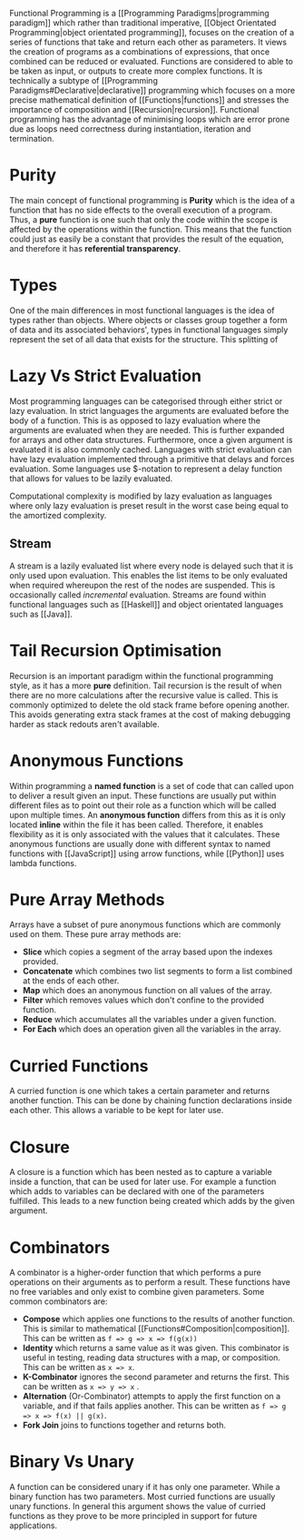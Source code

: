 Functional Programming is a [[Programming Paradigms|programming paradigm]] which rather than traditional imperative, [[Object Orientated Programming|object orientated programming]], focuses on the creation of a series of functions that take and return each other as parameters. It views the creation of programs as a combinations of expressions, that once combined can be reduced or evaluated. Functions are considered to able to be taken as input, or outputs to create more complex functions. It is technically a subtype of [[Programming Paradigms#Declarative|declarative]] programming which focuses on a more precise mathematical definition of [[Functions|functions]] and stresses the importance of composition and [[Recursion|recursion]]. Functional programming has the advantage of minimising loops which are error prone due as loops need correctness during instantiation, iteration and termination.

# Purity
The main concept of functional programming is **Purity** which is the idea of a function that has no side effects to the overall execution of a program. Thus, a **pure** function is one such that only the code within the scope is affected by the operations within the function. This means that the function could just as easily be a constant that provides the result of the equation, and therefore it has **referential transparency**.

# Types
One of the main differences in most functional languages is the idea of types rather than objects. Where objects or classes group together a form of data and its associated behaviors', types in functional languages simply represent the set of all data that exists for the structure. This splitting of

# Lazy Vs Strict Evaluation
Most programming languages can be categorised through either strict or lazy evaluation. In strict languages the arguments are evaluated before the body of a function. This is as opposed to lazy evaluation where the arguments are evaluated when they are needed. This is further expanded for arrays and other data structures. Furthermore, once a given argument is evaluated it is also commonly cached. Languages with strict evaluation can have lazy evaluation implemented through a primitive that delays and forces evaluation. Some languages use $-notation to represent a delay function that allows for values to be lazily evaluated.

Computational complexity is modified by lazy evaluation as languages where only lazy evaluation is preset result in the worst case being equal to the amortized complexity.

## Stream
A stream is a lazily evaluated list where every node is delayed such that it is only used upon evaluation. This enables the list items to be only evaluated when required whereupon the rest of the nodes are suspended. This is occasionally called *incremental* evaluation. Streams are found within functional languages such as [[Haskell]] and object orientated languages such as [[Java]].

# Tail Recursion Optimisation
Recursion is an important paradigm within the functional programming style, as it has a more **pure** definition. Tail recursion is the result of when there are no more calculations after the recursive value is called. This is commonly optimized to delete the old stack frame before opening another. This avoids generating extra stack frames at the cost of making debugging harder as stack redouts aren't available.
# Anonymous Functions
Within programming a **named function** is a set of code that can called upon to deliver a result given an input. These functions are usually put within different files as to point out their role as a function which will be called upon multiple times. An **anonymous function** differs from this as it is only located **inline** within the file it has been called. Therefore, it enables flexibility as it is only associated with the values that it calculates. These anonymous functions are usually done with different syntax to named functions with [[JavaScript]] using arrow functions, while [[Python]] uses lambda functions.

# Pure Array Methods
Arrays have a subset of pure anonymous functions which are commonly used on them. These pure array methods are:
- **Slice** which copies a segment of the array based upon the indexes provided.
- **Concatenate** which combines two list segments to form a list combined at the ends of each other.
- **Map** which does an anonymous function on all values of the array.
- **Filter** which removes values which don't confine to the provided function.
- **Reduce** which accumulates all the variables under a given function.
- **For Each** which does an operation given all the variables in the array.

# Curried Functions
A curried function is one which takes a certain parameter and returns another function. This can be done by chaining function declarations inside each other. This allows a variable to be kept for later use.

# Closure
A closure is a function which has been nested as to capture a variable inside a function, that can be used for later use. For example a function which adds to variables can be declared with one of the parameters fulfilled. This leads to a new function being created which adds by the given argument.

# Combinators
A combinator is a higher-order function that which performs a pure operations on their arguments as to perform a result. These functions have no free variables and only exist to combine given parameters. Some common combinators are:
- **Compose** which applies one functions to the results of another function. This is similar to mathematical [[Functions#Composition|composition]]. This can be written as `f => g => x => f(g(x))`
- **Identity** which returns a same value as it was given. This combinator is useful in testing, reading data structures with a map, or composition. This can be written as `x => x`.
- **K-Combinator** ignores the second parameter and returns the first. This can be written as `x => y => x` .
 - **Alternation** (Or-Combinator) attempts to apply the first function on a variable, and if that fails applies another. This can be written as `f => g => x => f(x) || g(x)`.
 - **Fork Join** joins to functions together and returns both.

# Binary Vs Unary
A function can be considered unary if it has only one parameter. While a binary function has two parameters. Most curried functions are usually unary functions. In general this argument shows the value of curried functions as they prove to be more principled in support for future applications.
